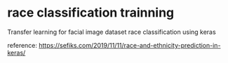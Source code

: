 #  race classification trainning
Transfer learning for facial image dataset race classification using keras

reference: https://sefiks.com/2019/11/11/race-and-ethnicity-prediction-in-keras/
